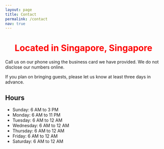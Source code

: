 ```yaml
---
layout: page
title: Contact
permalink: /contact
nav: true
---
```


<h1 align="center">
<span style="color:red">Located in Singapore, Singapore</span> 
</h1>


Call us on our phone using the business card we have provided. We do not disclose our numbers online.

If you plan on bringing guests, please let us know at least three days in advance.

## Hours
- Sunday: 6 AM to 3 PM 
- Monday: 6 AM to 11 PM
- Tuesday: 6 AM to 12 AM 
- Wednesday: 6 AM to 12 AM 
- Thursday: 6 AM to 12 AM 
- Friday: 6 AM to 12 AM 
- Saturday: 6 AM to 12 AM 
